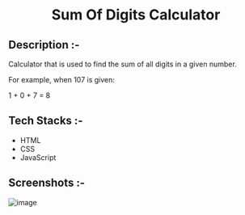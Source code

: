 # <p align="center">Sum Of Digits Calculator</p>

## Description :-

Calculator that is used to find the sum of all digits in a given number.

For example, when 107 is given:<br>

1 + 0 + 7 = 8<br>

## Tech Stacks :-

- HTML
- CSS
- JavaScript

## Screenshots :-

![image](https://github.com/user-attachments/assets/5e71b917-818e-41e3-bdf2-fa0fe677c8c4)

